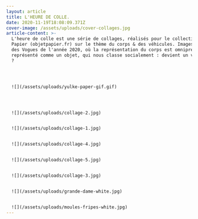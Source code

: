 ```yaml
---
layout: article
title: L'HEURE DE COLLE.
date: 2020-11-19T18:08:09.371Z
cover-image: /assets/uploads/cover-collages.jpg
article-content: >-
  L'heure de colle est une série de collages, réalisés pour le collectif Objet
  Papier (objetpapier.fr) sur le thème du corps & des véhicules. Images tirées
  des Vogues de l'année 2020, où la représentation du corps est omniprésente,
  représenté comme un objet, qui nous classe socialement : devient un véhicule
  ? 




  ![](/assets/uploads/yulke-paper-gif.gif)




  ![](/assets/uploads/collage-2.jpg)


  ![](/assets/uploads/collage-1.jpg)


  ![](/assets/uploads/collage-4.jpg)


  ![](/assets/uploads/collage-5.jpg)


  ![](/assets/uploads/collage-3.jpg)


  ![](/assets/uploads/grande-dame-white.jpg)


  ![](/assets/uploads/moules-fripes-white.jpg)
---
```

